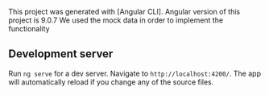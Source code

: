 This project was generated with [Angular CLI].
Angular version of this project is 9.0.7
We used the mock data in order to implement the functionality
## Development server
Run `ng serve` for a dev server. Navigate to `http://localhost:4200/`. The app will automatically reload if you change any of the source files.

